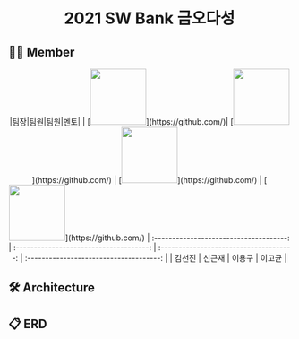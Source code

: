 

# <div align="center"> 2021 SW Bank 금오다성 </center>

 </div>

## 🧑‍💻 Member
<div align="center">
|팀장|팀원|팀원|멘토|
| [<img src="" width="100">](https://github.com/)| [<img src="" width="100">](https://github.com/) | [<img src="" width="100">](https://github.com/) | [<img src="" width="100">](https://github.com/) |
 :-------------------------------------: | :-------------------------------------: | :-------------------------------------: | :-------------------------------------: |
| 김선진 | 신근재 | 이용구 | 이고균 |

</div>

## 🛠 Architecture


## 📋 ERD


<br>
